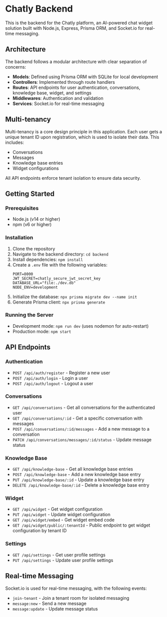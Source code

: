 # Chatly Backend

This is the backend for the Chatly platform, an AI-powered chat widget solution built with Node.js, Express, Prisma ORM, and Socket.io for real-time messaging.

## Architecture

The backend follows a modular architecture with clear separation of concerns:

- **Models**: Defined using Prisma ORM with SQLite for local development
- **Controllers**: Implemented through route handlers 
- **Routes**: API endpoints for user authentication, conversations, knowledge base, widget, and settings
- **Middlewares**: Authentication and validation
- **Services**: Socket.io for real-time messaging

## Multi-tenancy

Multi-tenancy is a core design principle in this application. Each user gets a unique tenant ID upon registration, which is used to isolate their data. This includes:

- Conversations
- Messages
- Knowledge base entries
- Widget configurations

All API endpoints enforce tenant isolation to ensure data security.

## Getting Started

### Prerequisites

- Node.js (v14 or higher)
- npm (v6 or higher)

### Installation

1. Clone the repository
2. Navigate to the backend directory: `cd backend`
3. Install dependencies: `npm install`
4. Create a `.env` file with the following variables:
   ```
   PORT=8000
   JWT_SECRET=chatly_secure_jwt_secret_key
   DATABASE_URL="file:./dev.db"
   NODE_ENV=development
   ```
5. Initialize the database: `npx prisma migrate dev --name init`
6. Generate Prisma client: `npx prisma generate`

### Running the Server

- Development mode: `npm run dev` (uses nodemon for auto-restart)
- Production mode: `npm start`

## API Endpoints

### Authentication

- `POST /api/auth/register` - Register a new user
- `POST /api/auth/login` - Login a user
- `POST /api/auth/logout` - Logout a user

### Conversations

- `GET /api/conversations` - Get all conversations for the authenticated user
- `GET /api/conversations/:id` - Get a specific conversation with messages
- `POST /api/conversations/:id/messages` - Add a new message to a conversation
- `PATCH /api/conversations/messages/:id/status` - Update message status

### Knowledge Base

- `GET /api/knowledge-base` - Get all knowledge base entries
- `POST /api/knowledge-base` - Add a new knowledge base entry
- `PUT /api/knowledge-base/:id` - Update a knowledge base entry
- `DELETE /api/knowledge-base/:id` - Delete a knowledge base entry

### Widget

- `GET /api/widget` - Get widget configuration
- `PUT /api/widget` - Update widget configuration
- `GET /api/widget/embed` - Get widget embed code
- `GET /api/widget/public/:tenantId` - Public endpoint to get widget configuration by tenant ID

### Settings

- `GET /api/settings` - Get user profile settings
- `PUT /api/settings` - Update user profile settings

## Real-time Messaging

Socket.io is used for real-time messaging, with the following events:

- `join-tenant` - Join a tenant room for isolated messaging
- `message:new` - Send a new message
- `message:update` - Update message status 